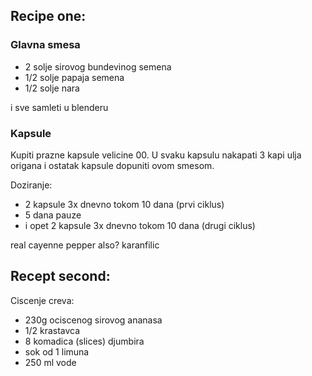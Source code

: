 ## Recipe one:

### Glavna smesa
- 2 solje sirovog bundevinog semena
- 1/2 solje papaja semena
- 1/2 solje nara

i sve samleti u blenderu

### Kapsule

Kupiti prazne kapsule velicine 00.
U svaku kapsulu nakapati 3 kapi ulja origana i ostatak kapsule dopuniti ovom smesom.

Doziranje:
- 2 kapsule 3x dnevno tokom 10 dana (prvi ciklus)
- 5 dana pauze
- i opet 2 kapsule 3x dnevno tokom 10 dana (drugi ciklus)

real cayenne pepper also?
karanfilic



## Recept second:

Ciscenje creva:
- 230g ociscenog sirovog ananasa
- 1/2 krastavca
- 8 komadica (slices) djumbira
- sok od 1 limuna
- 250 ml vode
